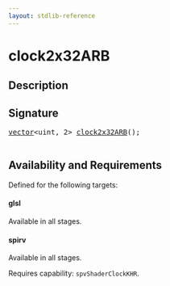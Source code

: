 ```yaml
---
layout: stdlib-reference
---
```


# clock2x32ARB

## Description





## Signature 

<pre>
<a href="../../types/vector/index.html" class="code_type">vector</a>&lt;<span class="code_keyword">uint</span>, 2&gt; <a href=".html">clock2x32ARB</a>();

</pre>

## Availability and Requirements

Defined for the following targets:

#### glsl
Available in all stages.

#### spirv
Available in all stages.

Requires capability: `spvShaderClockKHR`.


